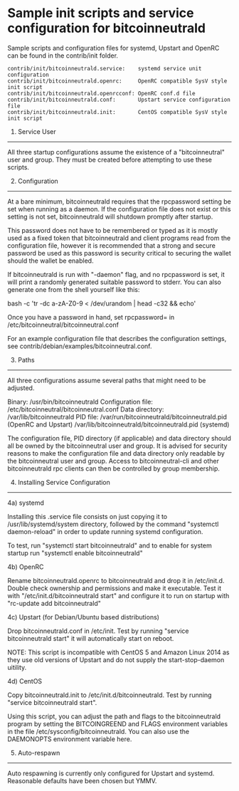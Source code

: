 Sample init scripts and service configuration for bitcoinneutrald
==========================================================

Sample scripts and configuration files for systemd, Upstart and OpenRC
can be found in the contrib/init folder.

    contrib/init/bitcoinneutrald.service:    systemd service unit configuration
    contrib/init/bitcoinneutrald.openrc:     OpenRC compatible SysV style init script
    contrib/init/bitcoinneutrald.openrcconf: OpenRC conf.d file
    contrib/init/bitcoinneutrald.conf:       Upstart service configuration file
    contrib/init/bitcoinneutrald.init:       CentOS compatible SysV style init script

1. Service User
---------------------------------

All three startup configurations assume the existence of a "bitcoinneutral" user
and group.  They must be created before attempting to use these scripts.

2. Configuration
---------------------------------

At a bare minimum, bitcoinneutrald requires that the rpcpassword setting be set
when running as a daemon.  If the configuration file does not exist or this
setting is not set, bitcoinneutrald will shutdown promptly after startup.

This password does not have to be remembered or typed as it is mostly used
as a fixed token that bitcoinneutrald and client programs read from the configuration
file, however it is recommended that a strong and secure password be used
as this password is security critical to securing the wallet should the
wallet be enabled.

If bitcoinneutrald is run with "-daemon" flag, and no rpcpassword is set, it will
print a randomly generated suitable password to stderr.  You can also
generate one from the shell yourself like this:

bash -c 'tr -dc a-zA-Z0-9 < /dev/urandom | head -c32 && echo'

Once you have a password in hand, set rpcpassword= in /etc/bitcoinneutral/bitcoinneutral.conf

For an example configuration file that describes the configuration settings,
see contrib/debian/examples/bitcoinneutral.conf.

3. Paths
---------------------------------

All three configurations assume several paths that might need to be adjusted.

Binary:              /usr/bin/bitcoinneutrald
Configuration file:  /etc/bitcoinneutral/bitcoinneutral.conf
Data directory:      /var/lib/bitcoinneutrald
PID file:            /var/run/bitcoinneutrald/bitcoinneutrald.pid (OpenRC and Upstart)
                     /var/lib/bitcoinneutrald/bitcoinneutrald.pid (systemd)

The configuration file, PID directory (if applicable) and data directory
should all be owned by the bitcoinneutral user and group.  It is advised for security
reasons to make the configuration file and data directory only readable by the
bitcoinneutral user and group.  Access to bitcoinneutral-cli and other bitcoinneutrald rpc clients
can then be controlled by group membership.

4. Installing Service Configuration
-----------------------------------

4a) systemd

Installing this .service file consists on just copying it to
/usr/lib/systemd/system directory, followed by the command
"systemctl daemon-reload" in order to update running systemd configuration.

To test, run "systemctl start bitcoinneutrald" and to enable for system startup run
"systemctl enable bitcoinneutrald"

4b) OpenRC

Rename bitcoinneutrald.openrc to bitcoinneutrald and drop it in /etc/init.d.  Double
check ownership and permissions and make it executable.  Test it with
"/etc/init.d/bitcoinneutrald start" and configure it to run on startup with
"rc-update add bitcoinneutrald"

4c) Upstart (for Debian/Ubuntu based distributions)

Drop bitcoinneutrald.conf in /etc/init.  Test by running "service bitcoinneutrald start"
it will automatically start on reboot.

NOTE: This script is incompatible with CentOS 5 and Amazon Linux 2014 as they
use old versions of Upstart and do not supply the start-stop-daemon uitility.

4d) CentOS

Copy bitcoinneutrald.init to /etc/init.d/bitcoinneutrald. Test by running "service bitcoinneutrald start".

Using this script, you can adjust the path and flags to the bitcoinneutrald program by
setting the BITCOINGREEND and FLAGS environment variables in the file
/etc/sysconfig/bitcoinneutrald. You can also use the DAEMONOPTS environment variable here.

5. Auto-respawn
-----------------------------------

Auto respawning is currently only configured for Upstart and systemd.
Reasonable defaults have been chosen but YMMV.

